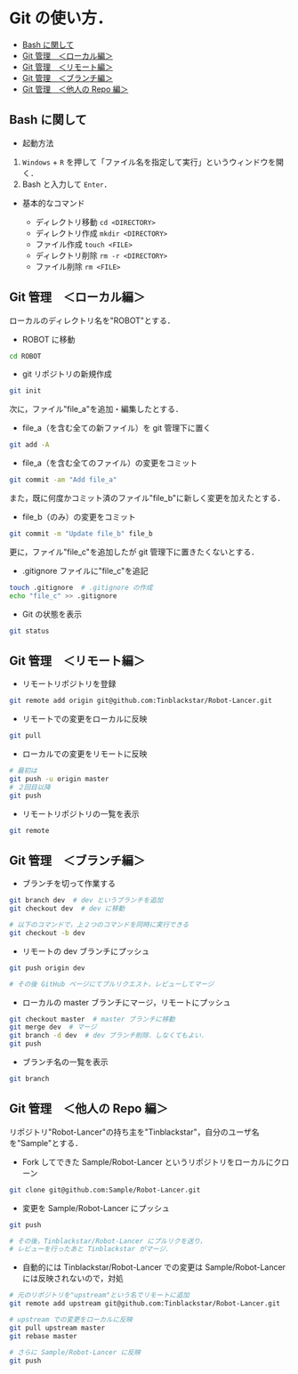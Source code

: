 # Git の使い方．

- [Bash に関して](#bash-%E3%81%AB%E9%96%A2%E3%81%97%E3%81%A6)
- [Git 管理　＜ローカル編＞](#git-%E7%AE%A1%E7%90%86-%EF%BC%9C%E3%83%AD%E3%83%BC%E3%82%AB%E3%83%AB%E7%B7%A8%EF%BC%9E)
- [Git 管理　＜リモート編＞](#git-%E7%AE%A1%E7%90%86-%EF%BC%9C%E3%83%AA%E3%83%A2%E3%83%BC%E3%83%88%E7%B7%A8%EF%BC%9E)
- [Git 管理　＜ブランチ編＞](#git-%E7%AE%A1%E7%90%86-%EF%BC%9C%E3%83%96%E3%83%A9%E3%83%B3%E3%83%81%E7%B7%A8%EF%BC%9E)
- [Git 管理　＜他人の Repo 編＞](#git-%E7%AE%A1%E7%90%86-%EF%BC%9C%E4%BB%96%E4%BA%BA%E3%81%AE-repo-%E7%B7%A8%EF%BC%9E)

## Bash に関して

* 起動方法

1. `Windows` + `R` を押して「ファイル名を指定して実行」というウィンドウを開く．
1. Bash と入力して `Enter`．

* 基本的なコマンド

  * ディレクトリ移動 `cd <DIRECTORY>`
  * ディレクトリ作成 `mkdir <DIRECTORY>`
  * ファイル作成 `touch <FILE>`
  * ディレクトリ削除 `rm -r <DIRECTORY>`
  * ファイル削除 `rm <FILE>`

## Git 管理　＜ローカル編＞

ローカルのディレクトリ名を"ROBOT"とする．

* ROBOT に移動

```sh
cd ROBOT
```

* git リポジトリの新規作成

```sh
git init
```

次に，ファイル"file_a"を追加・編集したとする．

* file_a（を含む全ての新ファイル）を git 管理下に置く

```sh
git add -A
```

* file_a（を含む全てのファイル）の変更をコミット

```sh
git commit -am "Add file_a"
```

また，既に何度かコミット済のファイル"file_b"に新しく変更を加えたとする．

* file_b（のみ）の変更をコミット

```sh
git commit -m "Update file_b" file_b
```

更に，ファイル"file_c"を追加したが git 管理下に置きたくないとする．

* .gitignore ファイルに"file_c"を追記

```sh
touch .gitignore  # .gitignore の作成
echo "file_c" >> .gitignore
```

* Git の状態を表示

```sh
git status
```

## Git 管理　＜リモート編＞

* リモートリポジトリを登録

```sh
git remote add origin git@github.com:Tinblackstar/Robot-Lancer.git
```

* リモートでの変更をローカルに反映

```sh
git pull
```

* ローカルでの変更をリモートに反映

```sh
# 最初は
git push -u origin master
# ２回目以降
git push
```

* リモートリポジトリの一覧を表示

```sh
git remote
```

## Git 管理　＜ブランチ編＞

* ブランチを切って作業する

```sh
git branch dev  # dev というブランチを追加
git checkout dev  # dev に移動

# 以下のコマンドで，上２つのコマンドを同時に実行できる
git checkout -b dev
```

* リモートの dev ブランチにプッシュ

```sh
git push origin dev

# その後 GitHub ページにてプルリクエスト，レビューしてマージ
```

* ローカルの master ブランチにマージ，リモートにプッシュ

```sh
git checkout master  # master ブランチに移動
git merge dev  # マージ
git branch -d dev  # dev ブランチ削除．しなくてもよい．
git push
```

* ブランチ名の一覧を表示

```sh
git branch
```

## Git 管理　＜他人の Repo 編＞

リポジトリ"Robot-Lancer"の持ち主を"Tinblackstar"，自分のユーザ名を"Sample"とする．

* Fork してできた Sample/Robot-Lancer というリポジトリをローカルにクローン

```sh
git clone git@github.com:Sample/Robot-Lancer.git
```

* 変更を Sample/Robot-Lancer にプッシュ

```sh
git push

# その後，Tinblackstar/Robot-Lancer にプルリクを送り，
# レビューを行ったあと Tinblackstar がマージ．
```

* 自動的には Tinblackstar/Robot-Lancer での変更は Sample/Robot-Lancer には反映されないので，対処

```sh
# 元のリポジトリを"upstream"という名でリモートに追加
git remote add upstream git@github.com:Tinblackstar/Robot-Lancer.git

# upstream での変更をローカルに反映
git pull upstream master
git rebase master

# さらに Sample/Robot-Lancer に反映
git push
```
